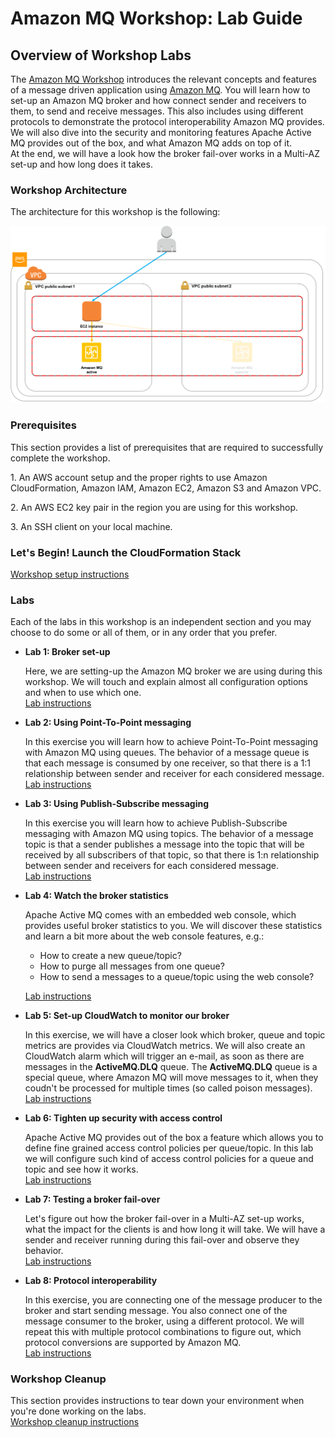 # Amazon MQ Workshop: Lab Guide

## Overview of Workshop Labs
The [Amazon MQ Workshop](http://aws.amazon.com/events/amazon-mq-workshop) introduces the relevant concepts and features of a message driven application using [Amazon MQ](https://aws.amazon.com/amazon-mq/). You will learn how to set-up an Amazon MQ broker and how connect sender and receivers to them, to send and receive messages. This also includes using different protocols to demonstrate the protocol interoperability Amazon MQ provides.  
We will also dive into the security and monitoring features Apache Active MQ provides out of the box, and what Amazon MQ adds on top of it.  
At the end, we will have a look how the broker fail-over works in a Multi-AZ set-up and how long does it takes.  

### Workshop Architecture
The architecture for this workshop is the following:  

![Workshop architecture](/images/workshop-architecture.png)

### Prerequisites
This section provides a list of prerequisites that are required to successfully complete the workshop.

1\. An AWS account setup and the proper rights to use Amazon CloudFormation, Amazon IAM, Amazon EC2, Amazon S3 and Amazon VPC.

2\. An AWS EC2 key pair in the region you are using for this workshop.

3\. An SSH client on your local machine.


### Let's Begin! Launch the CloudFormation Stack

[Workshop setup instructions](/labs/lab-setup.md)


### Labs
Each of the labs in this workshop is an independent section and you may choose to do some or all of them, or in any order that you prefer.

* **Lab 1: Broker set-up**  

  Here, we are setting-up the Amazon MQ broker we are using during this workshop. We will touch and explain almost all configuration options and when to use which one.  
  [Lab instructions](/labs/lab-1.md)

* **Lab 2: Using Point-To-Point messaging**  

  In this exercise you will learn how to achieve Point-To-Point messaging with Amazon MQ using queues. The behavior of a message queue is that each message is consumed by one receiver, so that there is a 1:1 relationship between sender and receiver for each considered message.  
  [Lab instructions](/labs/lab-2.md)

* **Lab 3: Using Publish-Subscribe messaging**  

  In this exercise you will learn how to achieve Publish-Subscribe messaging with Amazon MQ using topics. The behavior of a message topic is that a sender publishes a message into the topic that will be received by all subscribers of that topic, so that there is 1:n relationship between sender and receivers for each considered message.  
  [Lab instructions](/labs/lab-3.md)

* **Lab 4: Watch the broker statistics**  

  Apache Active MQ comes with an embedded web console, which provides useful broker statistics to you. We will discover these statistics and learn a bit more about the web console features, e.g.:
  * How to create a new queue/topic?
  * How to purge all messages from one queue?
  * How to send a messages to a queue/topic using the web console?

  [Lab instructions](/labs/lab-4.md)

* **Lab 5: Set-up CloudWatch to monitor our broker**  

  In this exercise, we will have a closer look which broker, queue and topic metrics are provides via CloudWatch metrics. We will also create an CloudWatch alarm which will trigger an e-mail, as soon as there are messages in the **ActiveMQ.DLQ** queue. The **ActiveMQ.DLQ** queue is a special queue, where Amazon MQ will move messages to it, when they coudn't be processed for multiple times (so called poison messages).  
  [Lab instructions](/labs/lab-5.md)

* **Lab 6: Tighten up security with access control**  

  Apache Active MQ provides out of the box a feature which allows you to define fine grained access control policies per queue/topic. In this lab we will configure such kind of access control policies for a queue and topic and see how it works.  
  [Lab instructions](/labs/lab-6.md)

* **Lab 7: Testing a broker fail-over**  

  Let's figure out how the broker fail-over in a Multi-AZ set-up works, what the impact for the clients is and how long it will take. We will have a sender and receiver running during this fail-over and observe they behavior.  
  [Lab instructions](/labs/lab-7.md)

* **Lab 8: Protocol interoperability**  

  In this exercise, you are connecting one of the message producer to the broker and start sending message. You also connect one of the message consumer to the broker, using a different protocol. We will repeat this with multiple protocol combinations to figure out, which protocol conversions are supported by Amazon MQ.  
  [Lab instructions](/labs/lab-8.md)


### Workshop Cleanup

This section provides instructions to tear down your environment when you're done working on the labs.  
  [Workshop cleanup instructions](/labs/lab-cleanup.md)
